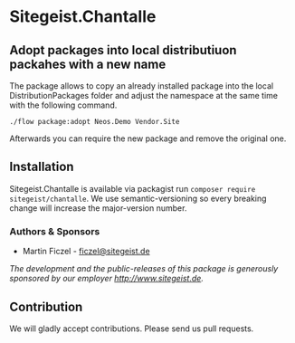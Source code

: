 # Sitegeist.Chantalle
## Adopt packages into local distributiuon packahes with a new name

The package allows to copy an already installed package into the local 
DistributionPackages folder and adjust the namespace at the same time with
the following command. 

```
./flow package:adopt Neos.Demo Vendor.Site
```

Afterwards you can require the new package and remove the original one.

## Installation

Sitegeist.Chantalle is available via packagist run `composer require sitegeist/chantalle`.
We use semantic-versioning so every breaking change will increase the major-version number.

### Authors & Sponsors

* Martin Ficzel - ficzel@sitegeist.de

*The development and the public-releases of this package is generously sponsored
by our employer http://www.sitegeist.de.*


## Contribution

We will gladly accept contributions. Please send us pull requests.

